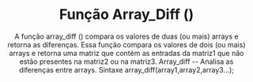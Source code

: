 <!DOCTYPE html>
<html>
	<head>
	<meta charset="utf-8">
	</head>
		<body>
			<center>
				<h1>Função Array_Diff () </h1>
				<p>A função array_diff () compara os valores de duas (ou mais) arrays e retorna as diferenças.
				Essa função compara os valores de dois (ou mais) arrays e retorna uma matriz que contém as
				entradas da matriz1 que não estão presentes na matriz2 ou na matriz3.
				Array_diff -- Analisa as diferenças entre arrays.
				Sintaxe
				array_diff(array1,array2,array3...);</p>
			</center>
		</body>
</html>